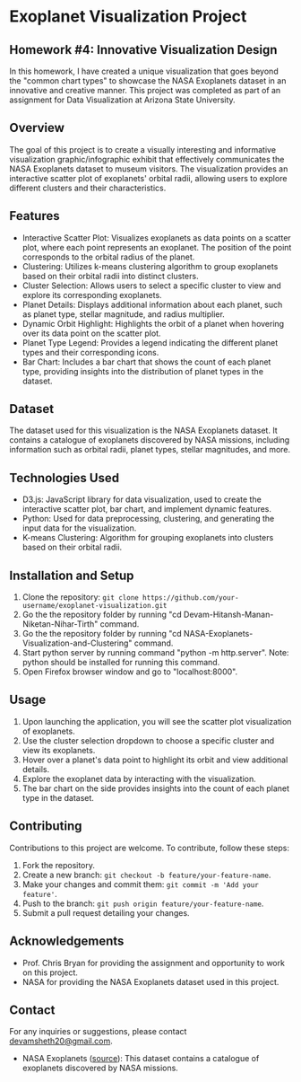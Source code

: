 # Exoplanet Visualization Project

## Homework #4: Innovative Visualization Design

In this homework, I have created a unique visualization that goes beyond the "common chart types" to showcase the NASA Exoplanets dataset in an innovative and creative manner. This project was completed as part of an assignment for Data Visualization at Arizona State University.

## Overview
The goal of this project is to create a visually interesting and informative visualization graphic/infographic exhibit that effectively communicates the NASA Exoplanets dataset to museum visitors. The visualization provides an interactive scatter plot of exoplanets' orbital radii, allowing users to explore different clusters and their characteristics.

## Features
- Interactive Scatter Plot: Visualizes exoplanets as data points on a scatter plot, where each point represents an exoplanet. The position of the point corresponds to the orbital radius of the planet.
- Clustering: Utilizes k-means clustering algorithm to group exoplanets based on their orbital radii into distinct clusters.
- Cluster Selection: Allows users to select a specific cluster to view and explore its corresponding exoplanets.
- Planet Details: Displays additional information about each planet, such as planet type, stellar magnitude, and radius multiplier.
- Dynamic Orbit Highlight: Highlights the orbit of a planet when hovering over its data point on the scatter plot.
- Planet Type Legend: Provides a legend indicating the different planet types and their corresponding icons.
- Bar Chart: Includes a bar chart that shows the count of each planet type, providing insights into the distribution of planet types in the dataset.

## Dataset
The dataset used for this visualization is the NASA Exoplanets dataset. It contains a catalogue of exoplanets discovered by NASA missions, including information such as orbital radii, planet types, stellar magnitudes, and more.

## Technologies Used
- D3.js: JavaScript library for data visualization, used to create the interactive scatter plot, bar chart, and implement dynamic features.
- Python: Used for data preprocessing, clustering, and generating the input data for the visualization.
- K-means Clustering: Algorithm for grouping exoplanets into clusters based on their orbital radii.

## Installation and Setup
1. Clone the repository: `git clone https://github.com/your-username/exoplanet-visualization.git`
2. Go the the repository folder by running "cd Devam-Hitansh-Manan-Niketan-Nihar-Tirth" command.
3. Go the the repository folder by running "cd  NASA-Exoplanets-Visualization-and-Clustering" command.
4. Start python server by running command "python -m http.server". Note: python should be installed for running this command.
5. Open Firefox browser window and go to "localhost:8000".

## Usage
1. Upon launching the application, you will see the scatter plot visualization of exoplanets.
2. Use the cluster selection dropdown to choose a specific cluster and view its exoplanets.
3. Hover over a planet's data point to highlight its orbit and view additional details.
4. Explore the exoplanet data by interacting with the visualization.
5. The bar chart on the side provides insights into the count of each planet type in the dataset.

## Contributing
Contributions to this project are welcome. To contribute, follow these steps:
1. Fork the repository.
2. Create a new branch: `git checkout -b feature/your-feature-name`.
3. Make your changes and commit them: `git commit -m 'Add your feature'`.
4. Push to the branch: `git push origin feature/your-feature-name`.
5. Submit a pull request detailing your changes.


## Acknowledgements
- Prof. Chris Bryan for providing the assignment and opportunity to work on this project.
- NASA for providing the NASA Exoplanets dataset used in this project.

## Contact
For any inquiries or suggestions, please contact devamsheth20@gmail.com.


* NASA Exoplanets ([source](https://www.kaggle.com/datasets/adityamishraml/nasaexoplanets)): This dataset contains a catalogue of exoplanets discovered by NASA missions.
